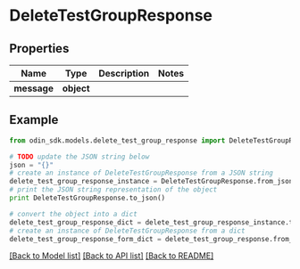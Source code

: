 # DeleteTestGroupResponse


## Properties

Name | Type | Description | Notes
------------ | ------------- | ------------- | -------------
**message** | **object** |  | 

## Example

```python
from odin_sdk.models.delete_test_group_response import DeleteTestGroupResponse

# TODO update the JSON string below
json = "{}"
# create an instance of DeleteTestGroupResponse from a JSON string
delete_test_group_response_instance = DeleteTestGroupResponse.from_json(json)
# print the JSON string representation of the object
print DeleteTestGroupResponse.to_json()

# convert the object into a dict
delete_test_group_response_dict = delete_test_group_response_instance.to_dict()
# create an instance of DeleteTestGroupResponse from a dict
delete_test_group_response_form_dict = delete_test_group_response.from_dict(delete_test_group_response_dict)
```
[[Back to Model list]](../README.md#documentation-for-models) [[Back to API list]](../README.md#documentation-for-api-endpoints) [[Back to README]](../README.md)


